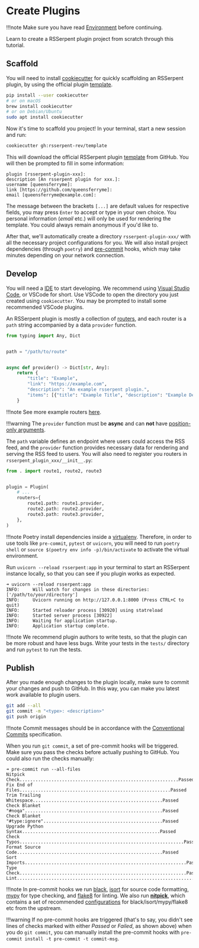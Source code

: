 # Create Plugins

!!!note
    Make sure you have read [Environment](index.md) before continuing.

Learn to create a RSSerpent plugin project from scratch through this tutorial.

## Scaffold

You will need to install [cookiecutter](https://cookiecutter.readthedocs.io/en/stable/installation.html) for quickly scaffolding an RSSerpent plugin, by using the official plugin [template](https://github.com/RSSerpent/template).

```bash
pip install --user cookiecutter
# or on macOS
brew install cookiecutter
# or on Debian/Ubuntu
sudo apt install cookiecutter
```

Now it's time to scaffold you project! In your terminal, start a new session and run:

```bash
cookiecutter gh:rsserpent-rev/template
```

This will download the official RSSerpent plugin [template](https://github.com/RSSerpent/template) from GitHub. You will then be prompted to fill in some information:

```
plugin [rsserpent-plugin-xxx]:
description [An rsserpent plugin for xxx.]:
username [queensferryme]:
link [https://github.com/queensferryme]:
email [queensferryme@example.com]:
```

The message between the brackets `[...]` are default values for respective fields, you may press `Enter` to accept or type in your own choice. You personal information (*email* etc.) will only be used for rendering the template. You could always remain anonymous if you'd like to.

After that, we'll automatically create a directory `rsserpent-plugin-xxx/` with all the necessary project configurations for you. We will also install project dependencies (through `poetry`) and [pre-commit](https://pre-commit.com/) hooks, which may take minutes depending on your network connection.

## Develop

You will need a [IDE](https://en.wikipedia.org/wiki/Integrated_development_environment) to start developing. We recommend using [Visual Studio Code](https://code.visualstudio.com/), or VSCode for short. Use VSCode to open the directory you just created using `cookiecutter`. You may be prompted to install some recommended VSCode plugins.

An RSSerpent plugin is mostly a collection of [routers](/usage/router.md), and each router is a `path` string accompanied by a data `provider` function.

```python
from typing import Any, Dict


path = "/path/to/route"


async def provider() -> Dict[str, Any]:
    return {
        "title": "Example",
        "link": "https://example.com",
        "description": "An example rsserpent plugin.",
        "items": [{"title": "Example Title", "description": "Example Description"}],
    }
```

!!!note
    See more example routers [here](https://github.com/RSSerpent-Rev/RSSerpent/tree/master/rsserpent/plugins/builtin).

!!!warning
    The `provider` function must be **async** and can **not** have [position-only arguments](https://docs.python.org/3/faq/programming.html#faq-positional-only-arguments).

The `path` variable defines an endpoint where users could access the RSS feed, and the `provider` function provides necessary data for rendering and serving the RSS feed to users. You will also need to register you routers in `rsserpent_plugin_xxx/__init__.py`:

```python
from . import route1, route2, route3


plugin = Plugin(
    # ...
    routers={
        route1.path: route1.provider,
        route2.path: route2.provider,
        route3.path: route3.provider,
    },
)
```

!!!note
    Poetry install dependencies inside a [virtualenv](https://virtualenv.pypa.io/). Therefore, in order to use tools like `pre-commit`, `pytest` or `uvicorn`, you will need to run `poetry shell` or `source $(poetry env info -p)/bin/activate` to activate the virtual environment.

Run `uvicorn --reload rsserpent:app` in your terminal to start an RSSerpent instance locally, so that you can see if you plugin works as expected.

```
➜ uvicorn --reload rsserpent:app
INFO:     Will watch for changes in these directories: ['/path/to/your/directory']
INFO:     Uvicorn running on http://127.0.0.1:8000 (Press CTRL+C to quit)
INFO:     Started reloader process [30920] using statreload
INFO:     Started server process [30922]
INFO:     Waiting for application startup.
INFO:     Application startup complete.
```

!!!note
    We recommend plugin authors to write tests, so that the plugin can be more robust and have less bugs. Write your tests in the `tests/` directory and run `pytest` to run the tests.

## Publish

After you made enough changes to the plugin locally, make sure to commit your changes and push to GitHub. In this way, you can make you latest work available to plugin users.

```bash
git add --all
git commit -m "<type>: <description>"
git push origin
```

!!!note
    Commit messages should be in accordance with the [Conventional Commits](https://www.conventionalcommits.org/) specification.

When you run `git commit`, a set of pre-commit hooks will be triggered. Make sure you pass the checks before actually pushing to GitHub. You could also run the checks manually:

```
➜ pre-commit run --all-files
Nitpick Check............................................................Passed
Fix End of Files.........................................................Passed
Trim Trailing Whitespace.................................................Passed
Check Blanket "#noqa"....................................................Passed
Check Blanket "#type:ignore".............................................Passed
Upgrade Python Syntax....................................................Passed
Check Typos..............................................................Passed
Format Source Code.......................................................Passed
Sort Imports.............................................................Passed
Type Check...............................................................Passed
Lint.....................................................................Passed
```

!!!note
    In pre-commit hooks we run [black](https://github.com/psf/black), [isort](https://github.com/pycqa/isort) for source code formatting, [mypy](https://github.com/python/mypy) for type checking, and [flake8](https://github.com/PyCQA/flake8) for linting.
    We also run [**nitpick**](https://github.com/andreoliwa/nitpick), which contains a set of recommended [configurations](https://github.com/RSSerpent-Rev/RSSerpent/blob/master/styles/main.toml) for black/isort/mypy/flake8 etc from the upstream.

!!!warning
    If no pre-commit hooks are triggered (that's to say, you didn't see lines of checks marked with either *Passed* or *Failed*, as shown above) when you do `git commit`, you can manually install the pre-commit hooks with `pre-commit install -t pre-commit -t commit-msg`.
